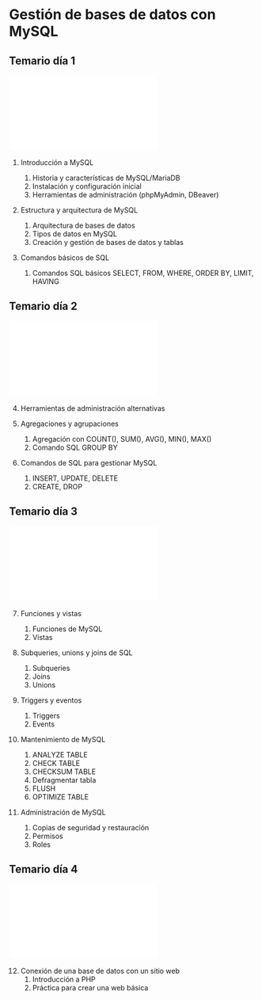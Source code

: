 # Gestión de bases de datos con MySQL

## Temario día 1

![Presentación día 1](mysql_dia1.pdf)

1. Introducción a MySQL
	1. Historia y características de MySQL/MariaDB
	2. Instalación y configuración inicial
	3. Herramientas de administración (phpMyAdmin, DBeaver)

2. Estructura y arquitectura de MySQL
	1. Arquitectura de bases de datos
	2. Tipos de datos en MySQL
	3. Creación y gestión de bases de datos y tablas

3. Comandos básicos de SQL
	1. Comandos SQL básicos SELECT, FROM, WHERE, ORDER BY, LIMIT, HAVING

## Temario día 2

![Presentación día 2](mysql_dia2.pdf)

4. Herramientas de administración alternativas

5. Agregaciones y agrupaciones
	1. Agregación con COUNT(), SUM(), AVG(), MIN(), MAX()
	2. Comando SQL GROUP BY

6. Comandos de SQL para gestionar MySQL
	1. INSERT, UPDATE, DELETE
	2. CREATE, DROP

## Temario día 3

![Presentación día 3](mysql_dia3.pdf)

7. Funciones y vistas
	1. Funciones de MySQL
	2. Vistas

8. Subqueries, unions y joins de SQL
	1. Subqueries
	2. Joins
	3. Unions

9. Triggers y eventos
	1. Triggers
	2. Events

10. Mantenimiento de MySQL
	1. ANALYZE TABLE
	2. CHECK TABLE
	3. CHECKSUM TABLE
	4. Defragmentar tabla
	5. FLUSH
	6. OPTIMIZE TABLE

11. Administración de MySQL
	1. Copias de seguridad y restauración
	2. Permisos
	3. Roles

## Temario día 4

![Presentación día 4](mysql_dia4.pdf)

12. Conexión de una base de datos con un sitio web
	1. Introducción a PHP
	2. Práctica para crear una web básica
